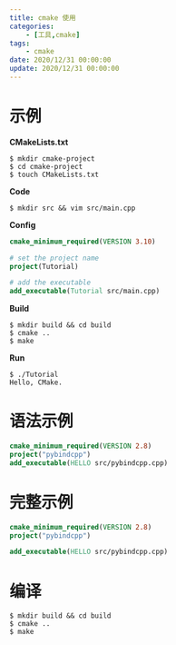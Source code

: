 ```yaml
---
title: cmake 使用
categories: 
	- [工具,cmake]
tags:
	- cmake
date: 2020/12/31 00:00:00
update: 2020/12/31 00:00:00
---
```


# 示例

**CMakeLists.txt**

```shell
$ mkdir cmake-project
$ cd cmake-project
$ touch CMakeLists.txt
```

**Code**

```shell
$ mkdir src && vim src/main.cpp
```

**Config**

```cmake
cmake_minimum_required(VERSION 3.10)

# set the project name
project(Tutorial)

# add the executable
add_executable(Tutorial src/main.cpp)
```

**Build**

```shell
$ mkdir build && cd build
$ cmake ..
$ make
```

**Run**

```shell
$ ./Tutorial
Hello, CMake.
```

# **语法示例**

```cmake
cmake_minimum_required(VERSION 2.8)
project("pybindcpp")
add_executable(HELLO src/pybindcpp.cpp)
```

# **完整示例**

```cmake
cmake_minimum_required(VERSION 2.8)
project("pybindcpp")

add_executable(HELLO src/pybindcpp.cpp)
```

# **编译**

```shell
$ mkdir build && cd build
$ cmake ..
$ make
```